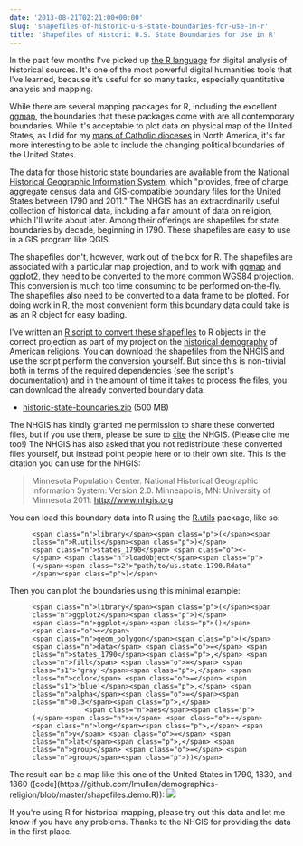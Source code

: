 ```yaml
---
date: '2013-08-21T02:21:00+00:00'
slug: 'shapefiles-of-historic-u-s-state-boundaries-for-use-in-r'
title: 'Shapefiles of Historic U.S. State Boundaries for Use in R'
---
```


In the past few months I've picked up [the R language](http://www.r-project.org/) for digital analysis of historical sources. It's one of the most powerful digital humanities tools that I've learned, because it's useful for so many tasks, especially quantitative analysis and mapping.

While there are several mapping packages for R, including the excellent [ggmap](https://sites.google.com/site/davidkahle/ggmap), the boundaries that these packages come with are all contemporary boundaries. While it's acceptable to plot data on physical map of the United States, as I did for my [maps of Catholic dioceses](http://lincolnmullen.com/blog/mapping-catholic-dioceses-over-time/) in North America, it's far more interesting to be able to include the changing political boundaries of the United States.

The data for those historic state boundaries are available from the [National Historical Geographic Information System](https://www.nhgis.org/), which "provides, free of charge, aggregate census data and GIS-compatible boundary files for the United States between 1790 and 2011." The NHGIS has an extraordinarily useful collection of historical data, including a fair amount of data on religion, which I'll write about later. Among their offerings are shapefiles for state boundaries by decade, beginning in 1790. These shapefiles are easy to use in a GIS program like QGIS.

The shapefiles don't, however, work out of the box for R. The shapefiles are associated with a particular map projection, and to work with [ggmap](https://sites.google.com/site/davidkahle/ggmap) and [ggplot2](http://ggplot2.org/), they need to be converted to the more common WGS84 projection. This conversion is much too time consuming to be performed on-the-fly. The shapefiles also need to be converted to a data frame to be plotted. For doing work in R, the most convenient form this boundary data could take is as an R object for easy loading.

I've written an [R script to convert these shapefiles](https://github.com/lmullen/demographics-religion/blob/master/historic.shapefiles.r) to R objects in the correct projection as part of my project on the [historical demography](https://github.com/lmullen/demographics-religion/) of American religions. You can download the shapefiles from the NHGIS and use the script perform the conversion yourself. But since this is non-trivial both in terms of the required dependencies (see the script's documentation) and in the amount of time it takes to process the files, you can download the already converted boundary data:

-   [historic-state-boundaries.zip](https://www.dropbox.com/s/xu0bug1x7hgm5h1/historic-state-boundaries.zip) (500 MB)

The NHGIS has kindly granted me permission to share these converted files, but if you use them, please be sure to [cite](https://www.nhgis.org/research/citation) the NHGIS. (Please cite me too!) The NHGIS has also asked that you not redistribute these converted files yourself, but instead point people here or to their own site. This is the citation you can use for the NHGIS:

> Minnesota Population Center. National Historical Geographic Information System: Version 2.0. Minneapolis, MN: University of Minnesota 2011. <http://www.nhgis.org>

You can load this boundary data into R using the [R.utils](http://cran.r-project.org/web/packages/R.utils/index.html) package, like so:
<figure class="highlight">
<pre><code class="language-r" data-lang="r">&lt;span class="n">library&lt;/span>&lt;span class="p">(&lt;/span>&lt;span class="n">R.utils&lt;/span>&lt;span class="p">)&lt;/span>
&lt;span class="n">states_1790&lt;/span> &lt;span class="o">&lt;-&lt;/span> &lt;span class="n">loadObject&lt;/span>&lt;span class="p">(&lt;/span>&lt;span class="s2">"path/to/us.state.1790.Rdata"&lt;/span>&lt;span class="p">)&lt;/span></code></pre>
</figure>
Then you can plot the boundaries using this minimal example:
<figure class="highlight">
<pre><code class="language-r" data-lang="r">&lt;span class="n">library&lt;/span>&lt;span class="p">(&lt;/span>&lt;span class="n">ggplot2&lt;/span>&lt;span class="p">)&lt;/span>
&lt;span class="n">ggplot&lt;/span>&lt;span class="p">()&lt;/span> &lt;span class="o">+&lt;/span>
&lt;span class="n">geom_polygon&lt;/span>&lt;span class="p">(&lt;/span>&lt;span class="n">data&lt;/span> &lt;span class="o">=&lt;/span> &lt;span class="n">states_1790&lt;/span>&lt;span class="p">,&lt;/span> &lt;span class="n">fill&lt;/span> &lt;span class="o">=&lt;/span> &lt;span class="s1">&#39;gray&#39;&lt;/span>&lt;span class="p">,&lt;/span> &lt;span class="n">color&lt;/span> &lt;span class="o">=&lt;/span> &lt;span class="s1">&#39;blue&#39;&lt;/span>&lt;span class="p">,&lt;/span> &lt;span class="n">alpha&lt;/span>&lt;span class="o">=&lt;/span>&lt;span class="m">0.3&lt;/span>&lt;span class="p">,&lt;/span>
             &lt;span class="n">aes&lt;/span>&lt;span class="p">(&lt;/span>&lt;span class="n">x&lt;/span> &lt;span class="o">=&lt;/span> &lt;span class="n">long&lt;/span>&lt;span class="p">,&lt;/span> &lt;span class="n">y&lt;/span> &lt;span class="o">=&lt;/span> &lt;span class="n">lat&lt;/span>&lt;span class="p">,&lt;/span> &lt;span class="n">group&lt;/span> &lt;span class="o">=&lt;/span> &lt;span class="n">group&lt;/span>&lt;span class="p">))&lt;/span></code></pre>
</figure>
The result can be a map like this one of the United States in 1790, 1830, and 1860 ([code](https://github.com/lmullen/demographics-religion/blob/master/shapefiles.demo.R)):

<img class="center" src="/downloads/demographics/demo.state-boundaries.png" />

If you're using R for historical mapping, please try out this data and let me know if you have any problems. Thanks to the NHGIS for providing the data in the first place.
